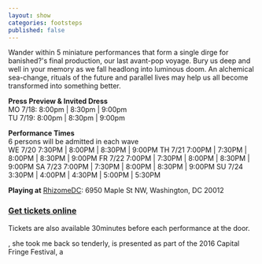 ```yaml
---
layout: show
categories: footsteps
published: false
---
```





Wander within 5 miniature performances that form a single dirge for banished?'s final production, our last avant-pop voyage. Bury us deep and well in your memory as we fall headlong into luminous doom. An alchemical sea-change, rituals of the future and parallel lives may help us all become transformed into something better.

**Press Preview & Invited Dress**
<br> MO 7/18: 8:00pm | 8:30pm | 9:00pm
<br> TU 7/19: 8:00pm | 8:30pm | 9:00pm 

**Performance Times**
<br> 6 persons will be admitted in each wave 
<br> WE 7/20 7:30PM | 8:00PM | 8:30PM | 9:00PM
TH 7/21 7:00PM | 7:30PM | 8:00PM | 8:30PM | 9:00PM
FR 7/22 7:00PM | 7:30PM | 8:00PM | 8:30PM | 9:00PM
SA 7/23 7:00PM | 7:30PM | 8:00PM | 8:30PM | 9:00PM
SU 7/24 3:30PM | 4:00PM | 4:30PM | 5:00PM | 5:30PM

**Playing at**
[RhizomeDC](https://goo.gl/maps/6GjGhz3GjTn): 6950 Maple St NW, Washington, DC 20012

### [Get tickets online]()

Tickets are also available 30minutes before each performance at the door.

, she took me back so tenderly, is presented as part of the 2016 Capital Fringe Festival, a
